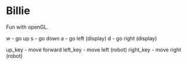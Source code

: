 Billie
============

Fun with openGL.

w - go up
s - go down
a - go left (display)
d - go right (display)

up_key - move forward
left_key - move left (robot)
right_key - move right (robot)